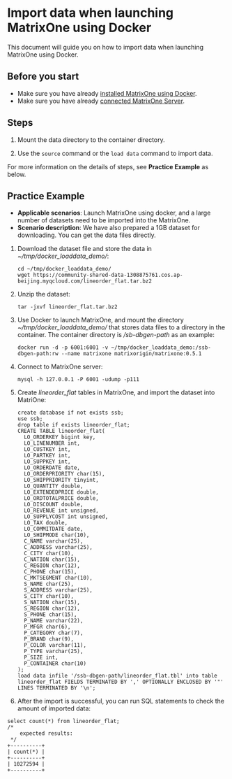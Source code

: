 # Import data when launching MatrixOne using Docker

This document will guide you on how to import data when launching MatrixOne using Docker.

## Before you start

- Make sure you have already [installed MatrixOne using Docker](https://docs.matrixorigin.io/0.5.1/MatrixOne/Get-Started/install-standalone-matrixone/#method-3-using-docker).
- Make sure you have already [connected MatrixOne Server](../../Get-Started/connect-to-matrixone-server.md).

## Steps

1. Mount the data directory to the container directory.

2. Use the `source` command or the `load data` command to import data.

For more information on the details of steps, see **Practice Example** as below.

## Practice Example

- **Applicable scenarios**: Launch MatrixOne using docker, and a large number of datasets need to be imported into the MatrixOne.
- **Scenario description**: We have also prepared a 1GB dataset for downloading.  You can get the data files directly.

1. Download the dataset file and store the data in *~/tmp/docker_loaddata_demo/*:

    ```
    cd ~/tmp/docker_loaddata_demo/
    wget https://community-shared-data-1308875761.cos.ap-beijing.myqcloud.com/lineorder_flat.tar.bz2
    ```

2. Unzip the dataset:

    ```
    tar -jxvf lineorder_flat.tar.bz2
    ```

3. Use Docker to launch MatrixOne, and mount the directory *~/tmp/docker_loaddata_demo/* that stores data files to a directory in the container. The container directory is */sb-dbgen-path* as an example:

    ```
    docker run -d -p 6001:6001 -v ~/tmp/docker_loaddata_demo:/ssb-dbgen-path:rw --name matrixone matrixorigin/matrixone:0.5.1
    ```

4. Connect to MatrixOne server:

    ```
    mysql -h 127.0.0.1 -P 6001 -udump -p111
    ```

5. Create *lineorder_flat* tables in MatrixOne, and import the dataset into MatriOne:

    ```
    create database if not exists ssb;
    use ssb;
    drop table if exists lineorder_flat;
    CREATE TABLE lineorder_flat(
      LO_ORDERKEY bigint key,
      LO_LINENUMBER int,
      LO_CUSTKEY int,
      LO_PARTKEY int,
      LO_SUPPKEY int,
      LO_ORDERDATE date,
      LO_ORDERPRIORITY char(15),
      LO_SHIPPRIORITY tinyint,
      LO_QUANTITY double,
      LO_EXTENDEDPRICE double,
      LO_ORDTOTALPRICE double,
      LO_DISCOUNT double,
      LO_REVENUE int unsigned,
      LO_SUPPLYCOST int unsigned,
      LO_TAX double,
      LO_COMMITDATE date,
      LO_SHIPMODE char(10),
      C_NAME varchar(25),
      C_ADDRESS varchar(25),
      C_CITY char(10),
      C_NATION char(15),
      C_REGION char(12),
      C_PHONE char(15),
      C_MKTSEGMENT char(10),
      S_NAME char(25),
      S_ADDRESS varchar(25),
      S_CITY char(10),
      S_NATION char(15),
      S_REGION char(12),
      S_PHONE char(15),
      P_NAME varchar(22),
      P_MFGR char(6),
      P_CATEGORY char(7),
      P_BRAND char(9),
      P_COLOR varchar(11),
      P_TYPE varchar(25),
      P_SIZE int,
      P_CONTAINER char(10)
    );
    load data infile '/ssb-dbgen-path/lineorder_flat.tbl' into table lineorder_flat FIELDS TERMINATED BY ',' OPTIONALLY ENCLOSED BY '"' LINES TERMINATED BY '\n';
    ```

5. After the import is successful, you can run SQL statements to check the amount of imported data:

```
select count(*) from lineorder_flat;
/*
    expected results:
 */
+----------+
| count(*) |
+----------+
| 10272594 |
+----------+
```
